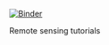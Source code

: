 [![Binder](https://mybinder.org/badge.svg)](https://mybinder.org/v2/gh/unal-geo/satelliteRS/binder/master)

Remote sensing tutorials 


